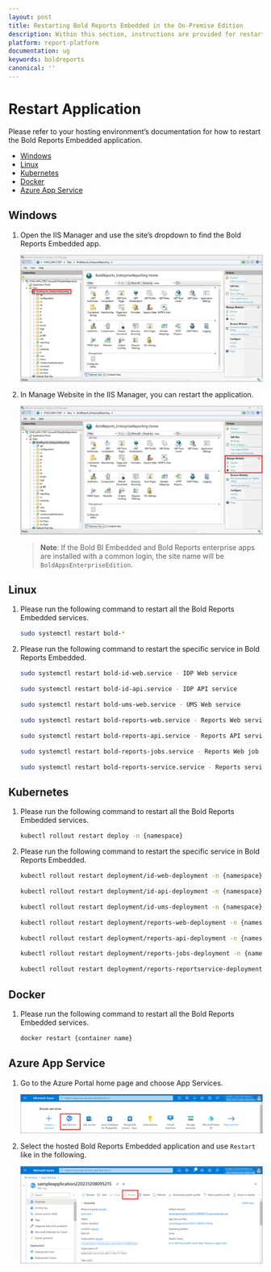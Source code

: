 ```yaml
---
layout: post
title: Restarting Bold Reports Embedded in the On-Premise Edition
description: Within this section, instructions are provided for restarting the Bold Reports Embedded application in the On-Premise Edition
platform: report-platform
documentation: ug
keywords: boldreports
canonical: ''
---
```

# Restart Application

Please refer to your hosting environment’s documentation for how to restart the Bold Reports Embedded application.

* [Windows](#windows)
* [Linux](#linux)
* [Kubernetes](#kubernetes)
* [Docker](#docker)
* [Azure App Service](#azure-app-service)

## Windows

1. Open the IIS Manager and use the site’s dropdown to find the Bold Reports Embedded app.

    ![iis-site](/static/assets/on-premise/images/faq/iis-site.png)

2. In Manage Website in the IIS Manager, you can restart the application.

    ![iis-manager-restart](/static/assets/on-premise/images/faq/iis-manager-restart.png)

    > **Note**: If the Bold BI Embedded and Bold Reports enterprise apps are installed with a common login, the site name will be `BoldAppsEnterpriseEdition`.

## Linux

1. Please run the following command to restart all the Bold Reports Embedded services.

   ```sh
   sudo systemctl restart bold-*
   ```

2. Please run the following command to restart the specific service in Bold Reports Embedded.

   ```sh
   sudo systemctl restart bold-id-web.service - IDP Web service
   ```

   ```sh
   sudo systemctl restart bold-id-api.service - IDP API service
   ```

   ```sh
   sudo systemctl restart bold-ums-web.service - UMS Web service
   ```

   ```sh
   sudo systemctl restart bold-reports-web.service - Reports Web service
   ```

   ```sh
   sudo systemctl restart bold-reports-api.service - Reports API service
   ```

   ```sh
   sudo systemctl restart bold-reports-jobs.service - Reports Web job service
   ```

   ```sh
   sudo systemctl restart bold-reports-service.service - Reports service
   ```

## Kubernetes

1. Please run the following command to restart all the Bold Reports Embedded services.

   ```sh
   kubectl rollout restart deploy -n {namespace}
   ```

2. Please run the following command to restart the specific service in Bold Reports Embedded.

   ```sh
   kubectl rollout restart deployment/id-web-deployment -n {namespace} - IDP Web service
   ```

   ```sh
   kubectl rollout restart deployment/id-api-deployment -n {namespace} - IDP API service
   ```

   ```sh
   kubectl rollout restart deployment/id-ums-deployment -n {namespace} - UMS Web service
   ```

   ```sh
   kubectl rollout restart deployment/reports-web-deployment -n {namespace} - Reports Web service
   ```

   ```sh
   kubectl rollout restart deployment/reports-api-deployment -n {namespace} - Reports API service
   ```

   ```sh
   kubectl rollout restart deployment/reports-jobs-deployment -n {namespace} - Reports Web job service
   ```

   ```sh
   kubectl rollout restart deployment/reports-reportservice-deployment -n {namespace} - Reports service
   ```

## Docker

1. Please run the following command to restart all the Bold Reports Embedded services.

   ```sh
   docker restart {container name}
   ```

## Azure App Service

1. Go to the Azure Portal home page and choose App Services.

    ![azure-home-page](/static/assets/on-premise/images/faq/azure-app-home-page.png)

2. Select the hosted Bold Reports Embedded application and use `Restart` like in the following.

    ![azure-app-restart](/static/assets/on-premise/images/faq/Azure-app-restart.png)